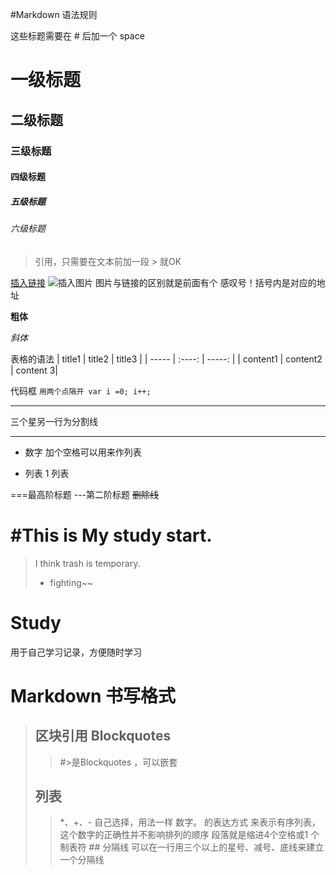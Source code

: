 #Markdown 语法规则

这些标题需要在 # 后加一个 space
# 一级标题
## 二级标题
### 三级标题
#### 四级标题
##### 五级标题
###### 六级标题

> 引用，只需要在文本前加一段 > 就OK

[插入链接]()
![插入图片]()   图片与链接的区别就是前面有个 感叹号！括号内是对应的地址

**粗体**

*斜体*

表格的语法
| title1 | title2 | title3 |
| ----- | :----: | -----: |
| content1 | content2 | content 3|

代码框
    `用两个点隔开
        var i =0;
        i++;
    `

***
三个星另一行为分割线
***

* 数字 加个空格可以用来作列表

* 列表
1 列表

===最高阶标题
---第二阶标题
~~删除线~~

#This is My study start.
=====
> I think trash is temporary.
>* fighting~~



# Study
用于自己学习记录，方便随时学习

Markdown 书写格式
==================
> ## 区块引用 Blockquotes
>>#>是Blockquotes ，可以嵌套
>## 列表
>> *、+、- 自己选择，用法一样
数字。 的表达方式 来表示有序列表，这个数字的正确性并不影响排列的顺序
    段落就是缩进4个空格或1 个制表符
    ## 分隔线
    可以在一行用三个以上的星号、减号、底线来建立一个分隔线
